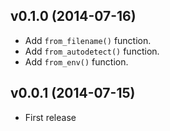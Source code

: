 ## v0.1.0 (2014-07-16)

- Add `from_filename()` function.
- Add `from_autodetect()` function.
- Add `from_env()` function.

## v0.0.1 (2014-07-15)

- First release
